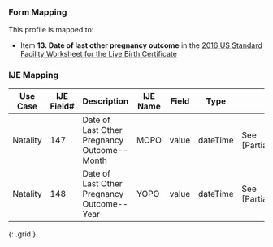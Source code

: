 ### Form Mapping
This profile is mapped to:
 * Item **13. Date of last other pregnancy outcome** in the [2016 US Standard Facility Worksheet for the Live Birth Certificate](https://www.cdc.gov/nchs/data/dvs/facility-worksheet-2016-508.pdf)

### IJE Mapping

| **Use Case** |  **IJE Field#**   |  **Description**  | **IJE Name**  |  **Field**  |  **Type**  | **Value Set**  |
| :---------: | --------------- | ------------ | ------------- | ---------- | ---------- | -------------- |
| Natality | 147 | Date of Last Other Pregnancy Outcome--Month | MOPO | value |dateTime |See [PartialDatesAndTimes] |
| Natality | 148 | Date of Last Other Pregnancy Outcome--Year | YOPO | value |dateTime |See [PartialDatesAndTimes] |
{: .grid }
